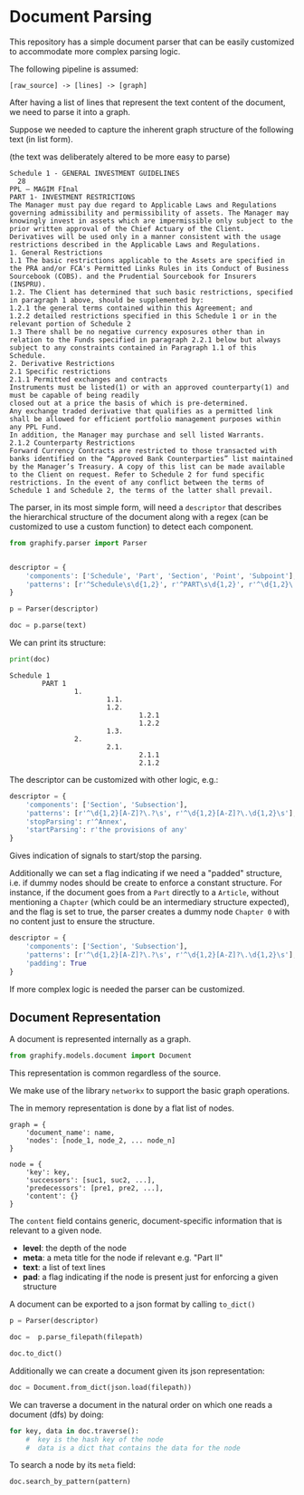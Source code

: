 # Document Parsing

This repository has a simple document parser that can be easily customized to accommodate more complex parsing logic.

The following pipeline is assumed:

```
[raw_source] -> [lines] -> [graph]
```
After having a list of lines that represent the text content of the document, we need to parse it into a graph.

Suppose we needed to capture the inherent graph structure of the following text (in list form).

(the text was deliberately altered to be more easy to parse)

```
Schedule 1 - GENERAL INVESTMENT GUIDELINES
  28
PPL – MAGIM FInal
PART 1- INVESTMENT RESTRICTIONS
The Manager must pay due regard to Applicable Laws and Regulations governing admissibility and permissibility of assets. The Manager may knowingly invest in assets which are impermissible only subject to the prior written approval of the Chief Actuary of the Client.
Derivatives will be used only in a manner consistent with the usage restrictions described in the Applicable Laws and Regulations.
1. General Restrictions
1.1 The basic restrictions applicable to the Assets are specified in the PRA and/or FCA's Permitted Links Rules in its Conduct of Business Sourcebook (COBS). and the Prudential Sourcebook for Insurers (INSPRU).
1.2. The Client has determined that such basic restrictions, specified in paragraph 1 above, should be supplemented by:
1.2.1 the general terms contained within this Agreement; and
1.2.2 detailed restrictions specified in this Schedule 1 or in the relevant portion of Schedule 2
1.3 There shall be no negative currency exposures other than in relation to the Funds specified in paragraph 2.2.1 below but always subject to any constraints contained in Paragraph 1.1 of this Schedule.
2. Derivative Restrictions
2.1 Specific restrictions
2.1.1 Permitted exchanges and contracts
Instruments must be listed(1) or with an approved counterparty(1) and must be capable of being readily
closed out at a price the basis of which is pre-determined.
Any exchange traded derivative that qualifies as a permitted link shall be allowed for efficient portfolio management purposes within any PPL Fund.
In addition, the Manager may purchase and sell listed Warrants.
2.1.2 Counterparty Restrictions
Forward Currency Contracts are restricted to those transacted with banks identified on the “Approved Bank Counterparties” list maintained by the Manager’s Treasury. A copy of this list can be made available to the Client on request. Refer to Schedule 2 for fund specific restrictions. In the event of any conflict between the terms of Schedule 1 and Schedule 2, the terms of the latter shall prevail.
```

The parser, in its most simple form, will need a `descriptor` that describes the hierarchical structure of the document along with a regex (can be customized to use a custom function) to detect each component.

```python
from graphify.parser import Parser


descriptor = {
    'components': ['Schedule', 'Part', 'Section', 'Point', 'Subpoint'],
    'patterns': [r'^Schedule\s\d{1,2}', r'^PART\s\d{1,2}', r'^\d{1,2}\.\s', r'^\d{1,2}\.\d{1,2}\.\s', r'^\d{1,2}\.\d{1,2}\.\d{1,2}\s']
}

p = Parser(descriptor)

doc = p.parse(text)
```

We can print its structure:

```python
print(doc)
```

```
Schedule 1
        PART 1
                1.
                        1.1.
                        1.2.
                                1.2.1
                                1.2.2
                        1.3.
                2.
                        2.1.
                                2.1.1
                                2.1.2

```

The descriptor can be customized with other logic, e.g.:

```python
descriptor = {
    'components': ['Section', 'Subsection'],
    'patterns': [r'^\d{1,2}[A-Z]?\.?\s', r'^\d{1,2}[A-Z]?\.\d{1,2}\s'],
    'stopParsing': r'^Annex',
    'startParsing': r'the provisions of any'
}
```

Gives indication of signals to start/stop the parsing.

Additionally we can set a flag indicating if we need a "padded" structure, i.e. if dummy nodes should be create to enforce a constant structure. For instance, if the document goes from a `Part` directly to a `Article`, without mentioning a `Chapter` (which could be an intermediary structure expected), and the 
flag is set to true, the parser creates a dummy node `Chapter 0` with no content just to ensure the structure.

```python
descriptor = {
    'components': ['Section', 'Subsection'],
    'patterns': [r'^\d{1,2}[A-Z]?\.?\s', r'^\d{1,2}[A-Z]?\.\d{1,2}\s'],
    'padding': True
}
```

If more complex logic is needed the parser can be customized.

## Document Representation

A document is represented internally as a graph. 

```python
from graphify.models.document import Document
```

This representation is common regardless of the source.

We make use of the library `networkx` to support the basic graph operations.

The in memory representation is done by a flat list of nodes.

```
graph = {
	'document_name': name,
	'nodes': [node_1, node_2, ... node_n]
}
```

```
node = {
	'key': key,
	'successors': [suc1, suc2, ...],
	'predecessors': [pre1, pre2, ...],
	'content': {}
}
```

The `content` field contains generic, document-specific information that is relevant to a given node.

- **level**: the depth of the node
- **meta**: a meta title for the node if relevant e.g. "Part II"
- **text**: a list of text lines
- **pad**: a flag indicating if the node is present just for enforcing a given structure

A document can be exported to a json format by calling `to_dict()`

```python
p = Parser(descriptor)

doc =  p.parse_filepath(filepath)

doc.to_dict()
```

Additionally we can create a document given its json representation:

```python
doc = Document.from_dict(json.load(filepath))
```

We can traverse a document in the natural order on which one reads a document (dfs) by doing:
```python
for key, data in doc.traverse():
    #  key is the hash key of the node
    #  data is a dict that contains the data for the node
```

To search a node by its `meta` field:

```python
doc.search_by_pattern(pattern)
```




